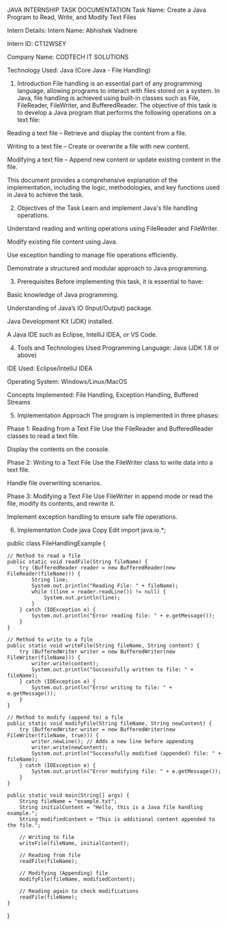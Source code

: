 JAVA INTERNSHIP TASK DOCUMENTATION
Task Name:
Create a Java Program to Read, Write, and Modify Text Files

Intern Details:
Intern Name: Abhishek Vadnere

Intern ID: CT12WSEY

Company Name: CODTECH IT SOLUTIONS

Technology Used: Java (Core Java - File Handling)

1. Introduction
File handling is an essential part of any programming language, allowing programs to interact with files stored on a system. In Java, file handling is achieved using built-in classes such as File, FileReader, FileWriter, and BufferedReader. The objective of this task is to develop a Java program that performs the following operations on a text file:

Reading a text file – Retrieve and display the content from a file.

Writing to a text file – Create or overwrite a file with new content.

Modifying a text file – Append new content or update existing content in the file.

This document provides a comprehensive explanation of the implementation, including the logic, methodologies, and key functions used in Java to achieve the task.

2. Objectives of the Task
Learn and implement Java's file handling operations.

Understand reading and writing operations using FileReader and FileWriter.

Modify existing file content using Java.

Use exception handling to manage file operations efficiently.

Demonstrate a structured and modular approach to Java programming.

3. Prerequisites
Before implementing this task, it is essential to have:

Basic knowledge of Java programming.

Understanding of Java’s IO (Input/Output) package.

Java Development Kit (JDK) installed.

A Java IDE such as Eclipse, IntelliJ IDEA, or VS Code.

4. Tools and Technologies Used
Programming Language: Java (JDK 1.8 or above)

IDE Used: Eclipse/IntelliJ IDEA

Operating System: Windows/Linux/MacOS

Concepts Implemented: File Handling, Exception Handling, Buffered Streams

5. Implementation Approach
The program is implemented in three phases:

Phase 1: Reading from a Text File
Use the FileReader and BufferedReader classes to read a text file.

Display the contents on the console.

Phase 2: Writing to a Text File
Use the FileWriter class to write data into a text file.

Handle file overwriting scenarios.

Phase 3: Modifying a Text File
Use FileWriter in append mode or read the file, modify its contents, and rewrite it.

Implement exception handling to ensure safe file operations.

6. Implementation Code
java
Copy
Edit
import java.io.*;

public class FileHandlingExample {

    // Method to read a file
    public static void readFile(String fileName) {
        try (BufferedReader reader = new BufferedReader(new FileReader(fileName))) {
            String line;
            System.out.println("Reading File: " + fileName);
            while ((line = reader.readLine()) != null) {
                System.out.println(line);
            }
        } catch (IOException e) {
            System.out.println("Error reading file: " + e.getMessage());
        }
    }

    // Method to write to a file
    public static void writeFile(String fileName, String content) {
        try (BufferedWriter writer = new BufferedWriter(new FileWriter(fileName))) {
            writer.write(content);
            System.out.println("Successfully written to file: " + fileName);
        } catch (IOException e) {
            System.out.println("Error writing to file: " + e.getMessage());
        }
    }

    // Method to modify (append to) a file
    public static void modifyFile(String fileName, String newContent) {
        try (BufferedWriter writer = new BufferedWriter(new FileWriter(fileName, true))) {
            writer.newLine(); // Adds a new line before appending
            writer.write(newContent);
            System.out.println("Successfully modified (appended) file: " + fileName);
        } catch (IOException e) {
            System.out.println("Error modifying file: " + e.getMessage());
        }
    }

    public static void main(String[] args) {
        String fileName = "example.txt";
        String initialContent = "Hello, this is a Java file handling example.";
        String modifiedContent = "This is additional content appended to the file.";

        // Writing to file
        writeFile(fileName, initialContent);
        
        // Reading from file
        readFile(fileName);
        
        // Modifying (Appending) file
        modifyFile(fileName, modifiedContent);

        // Reading again to check modifications
        readFile(fileName);
    }
}
